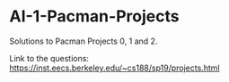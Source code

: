 # AI-1-Pacman-Projects
Solutions to Pacman Projects 0, 1 and 2.

Link to the questions: https://inst.eecs.berkeley.edu/~cs188/sp19/projects.html
